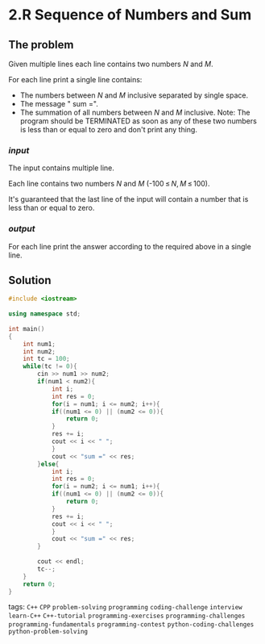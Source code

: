 # 2.R Sequence of Numbers and Sum

## The problem
Given multiple lines each line contains two numbers *N* and *M*.

For each line print a single line contains:

* The numbers between *N* and *M* inclusive separated by single space.
* The message " sum =".
* The summation of all numbers between *N* and *M* inclusive.
Note: The program should be TERMINATED as soon as any of these two numbers is less than or equal to zero and don't print any thing.

### *input*
The input contains multiple line.

Each line contains two numbers *N* and *M* (-100 ≤ *N*, *M* ≤ 100).

It's guaranteed that the last line of the input will contain a number that is less than or equal to zero.
### *output*
For each line print the answer according to the required above in a single line.

## Solution

```C++
#include <iostream>
 
using namespace std;
 
int main()
{
    int num1;
    int num2;
    int tc = 100;
    while(tc != 0){
        cin >> num1 >> num2;
        if(num1 < num2){
            int i;
            int res = 0;
            for(i = num1; i <= num2; i++){
            if((num1 <= 0) || (num2 <= 0)){
                return 0;
            }
            res += i;
            cout << i << " ";
            }
            cout << "sum =" << res;
        }else{
            int i;
            int res = 0;
            for(i = num2; i <= num1; i++){
            if((num1 <= 0) || (num2 <= 0)){
                return 0;
            }
            res += i;
            cout << i << " ";
            }
            cout << "sum =" << res;
        }
 
        cout << endl;
        tc--;
    }
    return 0;
}
```

tags: `C++`  `CPP`  `problem-solving`  `programming`  `coding-challenge`  `interview`
`learn-C++`  `C++-tutorial`  `programming-exercises`  `programming-challenges`  `programming-fundamentals`
`programming-contest`  `python-coding-challenges`  `python-problem-solving`
